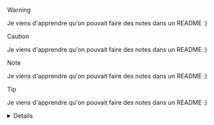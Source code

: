 > [!WARNING]  
> Je viens d'apprendre qu'on pouvait faire des notes dans un README :)


> [!CAUTION]  
> Je viens d'apprendre qu'on pouvait faire des notes dans un README :)

> [!NOTE]  
> Je viens d'apprendre qu'on pouvait faire des notes dans un README :)

> [!TIP]  
> Je viens d'apprendre qu'on pouvait faire des notes dans un README :)

<details>

du blabla ?

</details>